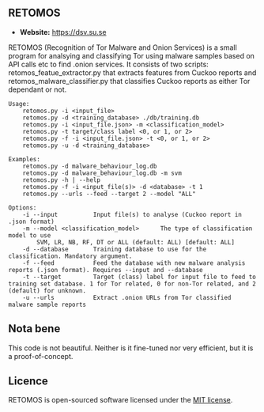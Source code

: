 ## RETOMOS 

- **Website:** https://dsv.su.se


RETOMOS (Recognition of Tor Malware and Onion Services) is a small program for analsying and classifying Tor
using malware samples based on API calls etc to find .onion services.
It consists of two scripts: retomos_featue_extractor.py that extracts 
features from Cuckoo reports and retomos_malware_classifier.py that
classifies Cuckoo reports as either Tor dependant or not.

    Usage:
        retomos.py -i <input_file>
        retomos.py -d <training_database> ./db/training.db
        retomos.py -i <input_file.json> -m <classification_model>
        retomos.py -t target/class label <0, or 1, or 2>
        retomos.py -f -i <input_file.json> -t <0, or 1, or 2>
        retomos.py -u -d <training_database>

    Examples:
        retomos.py -d malware_behaviour_log.db
        retomos.py -d malware_behaviour_log.db -m svm
        retomos.py -h | --help
        retomos.py -f -i <input_file(s)> -d <database> -t 1
        retomos.py --urls --feed --target 2 --model "ALL"

    Options:
        -i --input          Input file(s) to analyse (Cuckoo report in .json format)
        -m --model <classification_model>      The type of classification model to use
            SVM, LR, NB, RF, DT or ALL (default: ALL) [default: ALL]
        -d --database       Training database to use for the classification. Mandatory argument.
        -f --feed           Feed the database with new malware analysis reports (.json format). Requires --input and --database
        -t --target         Target (class) label for input file to feed to training set database. 1 for Tor related, 0 for non-Tor related, and 2 (default) for unknown.
        -u --urls           Extract .onion URLs from Tor classified malware sample reports


## Nota bene
This code is not beautiful. Neither is it fine-tuned nor very efficient, but it is a proof-of-concept. 

## Licence
RETOMOS is open-sourced software licensed under the [MIT license](https://opensource.org/licenses/MIT).

